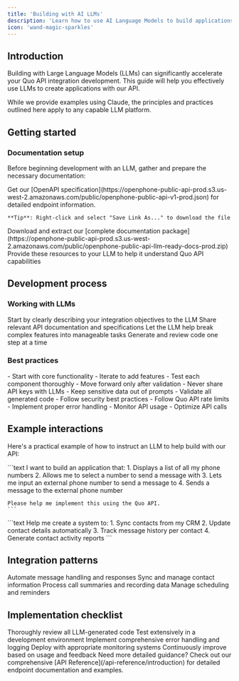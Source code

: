 ```yaml
---
title: 'Building with AI LLMs'
description: 'Learn how to use AI Language Models to build applications with the Quo API.'
icon: 'wand-magic-sparkles'
---
```


## Introduction

Building with Large Language Models (LLMs) can significantly accelerate your Quo API integration development. This guide will help you effectively use LLMs to create applications with our API.

<Note>
While we provide examples using Claude, the principles and practices outlined here apply to any capable LLM platform.
</Note>

## Getting started

### Documentation setup
Before beginning development with an LLM, gather and prepare the necessary documentation:

<Steps>
  <Step title="Download OpenAPI specification">
    Get our [OpenAPI specification](https://openphone-public-api-prod.s3.us-west-2.amazonaws.com/public/openphone-public-api-v1-prod.json) for detailed endpoint information.
    
    **Tip**: Right-click and select "Save Link As..." to download the file
  </Step>

  <Step title="Get complete documentation">
    Download and extract our [complete documentation package](https://openphone-public-api-prod.s3.us-west-2.amazonaws.com/public/openphone-public-api-llm-ready-docs-prod.zip)
  </Step>

  <Step title="Share with your LLM">
    Provide these resources to your LLM to help it understand Quo API capabilities
  </Step>
</Steps>

## Development process

### Working with LLMs

<CardGroup cols={2}>
  <Card title="Clear goals" icon="bullseye">
    Start by clearly describing your integration objectives to the LLM
  </Card>
  
  <Card title="Documentation" icon="book">
    Share relevant API documentation and specifications
  </Card>
  
  <Card title="Step breakdown" icon="list">
    Let the LLM help break complex features into manageable tasks
  </Card>
  
  <Card title="Iterative development" icon="rotate">
    Generate and review code one step at a time
  </Card>
</CardGroup>

### Best practices

<AccordionGroup>
  <Accordion title="Development approach">
    - Start with core functionality
    - Iterate to add features
    - Test each component thoroughly
    - Move forward only after validation
  </Accordion>

  <Accordion title="Security considerations">
    - Never share API keys with LLMs
    - Keep sensitive data out of prompts
    - Validate all generated code
    - Follow security best practices
  </Accordion>

  <Accordion title="Performance & limits">
    - Follow Quo API rate limits
    - Implement proper error handling
    - Monitor API usage
    - Optimize API calls
  </Accordion>
</AccordionGroup>

## Example interactions

Here's a practical example of how to instruct an LLM to help build with our API:

<AccordionGroup>
  <Accordion title="Sample project: message sender">
    ```text
    I want to build an application that:
    1. Displays a list of all my phone numbers
    2. Allows me to select a number to send a message with
    3. Lets me input an external phone number to send a message to
    4. Sends a message to the external phone number

    Please help me implement this using the Quo API.
    ```
  </Accordion>

  <Accordion title="Contact management example">
    ```text
    Help me create a system to:
    1. Sync contacts from my CRM
    2. Update contact details automatically
    3. Track message history per contact
    4. Generate contact activity reports
    ```
  </Accordion>
</AccordionGroup>

## Integration patterns

<CardGroup cols={2}>
  <Card title="Message automation" icon="robot">
    Automate message handling and responses
  </Card>
  
  <Card title="Contact management" icon="address-book">
    Sync and manage contact information
  </Card>
  
  <Card title="Call analytics" icon="chart-line">
    Process call summaries and recording data
  </Card>
  
  <Card title="Scheduling" icon="calendar">
    Manage scheduling and reminders
  </Card>
</CardGroup>

## Implementation checklist

<Steps>
  <Step title="Code review">
    Thoroughly review all LLM-generated code
  </Step>
  
  <Step title="Testing">
    Test extensively in a development environment
  </Step>
  
  <Step title="Error handling">
    Implement comprehensive error handling and logging
  </Step>
  
  <Step title="Monitoring">
    Deploy with appropriate monitoring systems
  </Step>
  
  <Step title="Iteration">
    Continuously improve based on usage and feedback
  </Step>
</Steps>

<Info>
Need more detailed guidance? Check out our comprehensive [API Reference](/api-reference/introduction) for detailed endpoint documentation and examples.
</Info>